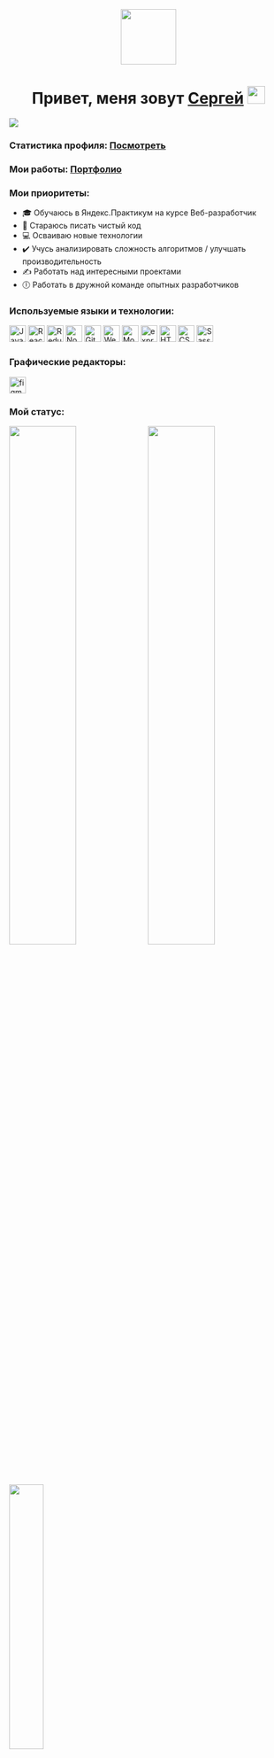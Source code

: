 <div id="header" align="center">
  <img src="https://media.giphy.com/media/M9gbBd9nbDrOTu1Mqx/giphy.gif" width="100"/>
</div>

<h1 align="center">Привет, меня зовут 
    <a href="https://vk.com/bear_74" target="_blank">Сергей</a> 
    <img src="https://github.com/blackcater/blackcater/raw/main/images/Hi.gif" height="32"/>
</h1>

<img align="center" src="https://readme-typing-svg.herokuapp.com?size=24&duration=5000&color=228B22&width=700&height=50&lines=%D0%AF+Junior+front-end+%D1%80%D0%B0%D0%B7%D1%80%D0%B0%D0%B1%D0%BE%D1%82%D1%87%D0%B8%D0%BA"/>

### Статистика профиля: [Посмотреть](https://metrics.lecoq.io/insights/Sergynya174)

### Мои работы: [Портфолио]()

### Мои приоритеты:
+ 🎓 Обучаюсь в Яндекс.Практикум на курсе Веб-разработчик
+ 🧼 Стараюсь писать чистый код
+ 💻 Осваиваю новые технологии
+ ✔️ Учусь анализировать сложность алгоритмов / улучшать производительность
+ ✍ Работать над интересными проектами
+ 🕕 Работать в дружной команде опытных разработчиков

### Используемые языки и технологии:
<div display='flex'>
  <img src="https://camo.githubusercontent.com/5e4e512a9fba4d33300fa431e2c5fb07d476d5f15194bc75dfbf3da545f73e43/68747470733a2f2f63646e2e69636f6e73636f75742e636f6d2f69636f6e2f667265652f706e672d3235362f6a6176617363726970742d323735323134382d323238343936352e706e67" alt="JavaScript" width="30" height="30" data-canonical-src="https://cdn.iconscout.com/icon/free/png-256/javascript-2752148-2284965.png" style="max-width: 100%;">
  <img src="https://camo.githubusercontent.com/c7db9e9f6eaff5e1c72f2b5296708a7d33d1a5aaf136e2a66eded36a898585e1/68747470733a2f2f7777772e636c6f7564616e616c6f67792e636f2e756b2f77702d636f6e74656e742f75706c6f6164732f323031392f30362f72656163742e706e67" alt="React" width="30" height="30" data-canonical-src="https://www.cloudanalogy.co.uk/wp-content/uploads/2019/06/react.png" style="max-width: 100%;">
  <img src="https://raw.githubusercontent.com/reduxjs/redux/master/logo/logo.png" alt="Redux" width="30" height="30" style="max-width: 100%;">
  <img src="https://camo.githubusercontent.com/1caeaac6c7409233221fd3ce0b49544d2b8487325668774145bf504455639e4b/68747470733a2f2f646576737469636b6572732e636f6d2f6173736574732f696d672f70726f2f6b6837782e706e67" alt="Node.js" width="30" height="30" data-canonical-src="https://devstickers.com/assets/img/pro/kh7x.png" style="max-width: 100%;">
  <img src="https://camo.githubusercontent.com/fbfcb9e3dc648adc93bef37c718db16c52f617ad055a26de6dc3c21865c3321d/68747470733a2f2f7777772e766563746f726c6f676f2e7a6f6e652f6c6f676f732f6769742d73636d2f6769742d73636d2d69636f6e2e737667" alt="Git" width="30" height="30" data-canonical-src="https://www.vectorlogo.zone/logos/git-scm/git-scm-icon.svg" style="max-width: 100%;">
  <img src="https://camo.githubusercontent.com/a8c8b0cb9b65be4883e6dc68cf3b36e5cba1e84464b7650b3b689a72e7118cad/68747470733a2f2f7365656b6c6f676f2e636f6d2f696d616765732f572f7765627061636b2d6c6f676f2d394536364545323033412d7365656b6c6f676f2e636f6d2e706e67" alt="Webpack" width="30" height="30" data-canonical-src="https://seeklogo.com/images/W/webpack-logo-9E66EE203A-seeklogo.com.png" style="max-width: 100%;">
  <img src="https://camo.githubusercontent.com/696ef86928e140d60767169748035096d8f1af1ccee137bf41e430a9d5120e35/68747470733a2f2f666330312e64657669616e746172742e6e65742f667337302f662f323031302f3136382f652f312f49636f6e5f4d6f6e676f44425f62795f786b6e656f2e706e67" alt="MongoDB" width="30" height="30" data-canonical-src="https://fc01.deviantart.net/fs70/f/2010/168/e/1/Icon_MongoDB_by_xkneo.png" style="max-width: 100%;">
  <img src="https://camo.githubusercontent.com/b781e4e3cb62aea137020cdcffd9bcebc1a28ad24131af05515c3cb4dfc20fe5/68747470733a2f2f69322e77702e636f6d2f7777772e6d656d656e746f746563682e696e2f6173736574732f696d616765732f69636f6e732f657870726573732e706e67" alt="express.js" width="30" height="30" data-canonical-src="https://i2.wp.com/www.mementotech.in/assets/images/icons/express.png" style="max-width: 100%;">
  <img src="https://camo.githubusercontent.com/3ee2d05e81aaac01abc73793fd419f11162ea0ce031657e42041f44b0d1dcb0c/68747470733a2f2f63727970746f6c6f676f732e63632f6c6f676f732f68746d6c2d636f696e2d68746d6c2d6c6f676f2e706e67" alt="HTML" width="30" height="30" data-canonical-src="https://cryptologos.cc/logos/html-coin-html-logo.png" style="max-width: 100%;">
  <img src="https://camo.githubusercontent.com/6c85ced8f8b58b0c8b6197392db04e370450e141f25f9862f6307be638fe8aaa/68747470733a2f2f69636f6e2d6c6962726172792e636f6d2f696d616765732f6373732d78786c5f31303537332e706e67" alt="CSS" width="30" height="30" data-canonical-src="https://icon-library.com/images/css-xxl_10573.png" style="max-width: 100%;">
  <img src="https://camo.githubusercontent.com/f75be34b984916f7c30b40dbf332154eb2e06ed630ce0f446aaa6ec134c8f94f/68747470733a2f2f736173732d6c616e672e636f6d2f6173736574732f696d672f7374796c6567756964652f7365616c2d636f6c6f722d61656630333534632e706e67" alt="Sass" width="30" height="30" data-canonical-src="https://sass-lang.com/assets/img/styleguide/seal-color-aef0354c.png" style="max-width: 100%;">
</div>

### Графические редакторы:
<img src="https://camo.githubusercontent.com/ed93c2b000a76ceaad1503e7eb9356591b885227e82a36a005b9d3498b303ba5/68747470733a2f2f7777772e766563746f726c6f676f2e7a6f6e652f6c6f676f732f6669676d612f6669676d612d69636f6e2e737667" alt="figma" width="30" height="30" data-canonical-src="https://www.vectorlogo.zone/logos/figma/figma-icon.svg" style="max-width: 100%;">

### Мой статус:
<div >
  <img width="49%" src="http://github-readme-streak-stats.herokuapp.com?user=Sergynya174&theme=gruvbox&date_format=M%20j%5B%2C%20Y%5D">
  <img width="49%" src="https://github-readme-stats.vercel.app/api?username=Sergynya174&theme=gruvbox">
  <img width="35%" src="https://github-profile-summary-cards.vercel.app/api/cards/repos-per-language?username=Sergynya174&theme=gruvbox">
</div>
<div>
  <img width="35%" src="https://www.codewars.com/users/Sergynya174/badges/large">
</div>

### Контакты:
### 📧 Почта: Sergynya174@yandex.ru
### 🌐 Telegram: [@SergoMatrosov174](https://t.me/SergoMatrosov174)
